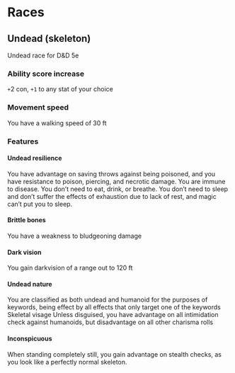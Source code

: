 # Races

## Undead (skeleton)

Undead race for D&D 5e
### Ability score increase
`+`2 con,
`+1` to any stat of your choice
### Movement speed
You have a walking speed of 30 ft
### Features
#### Undead resilience
You have advantage on saving throws against being poisoned, and you have resistance to poison, piercing, and necrotic damage.
You are immune to disease.
You don’t need to eat, drink, or breathe.
You don’t need to sleep and don’t suffer the effects of exhaustion due to lack of rest, and magic can’t put you to sleep.
#### Brittle bones
You have a weakness to bludgeoning damage
#### Dark vision
You gain darkvision of a range out to 120 ft
#### Undead nature
You are classified as both undead and humanoid for the purposes of keywords, being effect by all effects that only target one of the keywords
Skeletal visage
Unless disguised, you have advantage on all intimidation check against humanoids, but disadvantage on all other charisma rolls
#### Inconspicuous
When standing completely still, you gain advantage on stealth checks, as you look like a perfectly normal skeleton.
